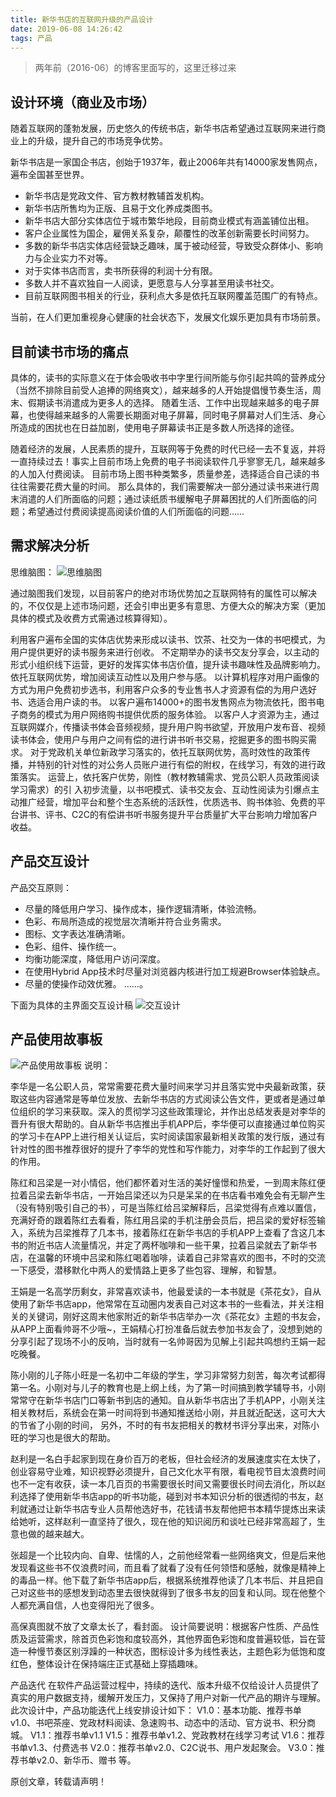 ```yaml
---
title: 新华书店的互联网升级的产品设计
date: 2019-06-08 14:26:42
tags: 产品
---
```

> 两年前（2016-06）的博客里面写的，这里迁移过来

## 设计环境（商业及市场）
随着互联网的蓬勃发展，历史悠久的传统书店，新华书店希望通过互联网来进行商业上的升级，提升自己的市场竞争优势。

新华书店是一家国企书店，创始于1937年，截止2006年共有14000家发售网点，遍布全国甚至世界。
* 新华书店是党政文件、官方教材教辅首发机构。
* 新华书店所售均为正版、且易于文化养成类图书。
* 新华书店大部分实体店位于城市繁华地段，目前商业模式有涵盖铺位出租。
* 客户企业属性为国企，雇佣关系复杂，颠覆性的改革创新需要长时间努力。
* 多数的新华书店实体店经营缺乏趣味，属于被动经营，导致受众群体小、影响力与企业实力不对等。
* 对于实体书店而言，卖书所获得的利润十分有限。
* 多数人并不喜欢独自一人阅读，更愿意与人分享甚至用读书社交。
* 目前互联网图书相关的行业，获利点大多是依托互联网覆盖范围广的有特点。

当前，在人们更加重视身心健康的社会状态下，发展文化娱乐更加具有市场前景。
## 目前读书市场的痛点
具体的，读书的实际意义在于体会吸收书中字里行间所能与你引起共鸣的营养成分（当然不排除目前受人追捧的网络爽文），越来越多的人开始提倡慢节奏生活，周末、假期读书消遣成为更多人的选择。
随着生活、工作中出现越来越多的电子屏幕，也使得越来越多的人需要长期面对电子屏幕，同时电子屏幕对人们生活、身心所造成的困扰也在日益加剧，使用电子屏幕读书正是多数人所选择的途径。

随着经济的发展，人民素质的提升，互联网等于免费的时代已经一去不复返，并将一直持续过去！事实上目前市场上免费的电子书阅读软件几乎寥寥无几，越来越多的人加入付费阅读。
目前市场上图书种类繁多，质量参差，选择适合自己读的书往往需要花费大量的时间。
那么具体的，我们需要解决一部分通过读书来进行周末消遣的人们所面临的问题；通过读纸质书缓解电子屏幕困扰的人们所面临的问题；希望通过付费阅读提高阅读价值的人们所面临的问题……
## 需求解决分析
思维脑图：
![思维脑图](https://i.loli.net/2018/07/19/5b504e5185ccc.jpg)

通过脑图我们发现，以目前客户的绝对市场优势加之互联网特有的属性可以解决的，不仅仅是上述市场问题，还会引申出更多有意思、方便大众的解决方案（更加具体的模式及收费方式需通过核算得知）。

利用客户遍布全国的实体店优势来形成以读书、饮茶、社交为一体的书吧模式，为用户提供更好的读书服务来进行创收。
不定期举办的读书交友分享会，以主动的形式小组织线下运营，更好的发挥实体书店价值，提升读书趣味性及品牌影响力。
依托互联网优势，增加阅读互动性以及用户参与感。
以计算机程序对用户画像的方式为用户免费初步选书，利用客户众多的专业售书人才资源有偿的为用户选好书、选适合用户读的书。
以客户遍布14000+的图书发售网点为物流依托，图书电子商务的模式为用户网络购书提供优质的服务体验。
以客户人才资源为主，通过互联网媒介，传播读书体会音频视频，提升用户购书欲望，开放用户发布音、视频读书体会，使用户与用户之间有偿的进行讲书听书交易，挖掘更多的图书购买需求。
对于党政机关单位新政学习落实的，依托互联网优势，高时效性的政策传播，并特别的针对性的对公务人员账户进行有偿的附权，在线学习，有效的进行政策落实。
运营上，依托客户优势，刚性（教材教辅需求、党员公职人员政策阅读学习需求）的引
入初步流量，以书吧模式、读书交友会、互动性阅读为引爆点主动推广经营，增加平台和整个生态系统的活跃性，优质选书、购书体验、免费的平台讲书、评书、C2C的有偿讲书听书服务提升平台质量扩大平台影响力增加客户收益。

## 产品交互设计
产品交互原则：

* 尽量的降低用户学习、操作成本，操作逻辑清晰，体验流畅。
* 色彩、布局所造成的视觉层次清晰并符合业务需求。
* 图标、文字表达准确清晰。
* 色彩、组件、操作统一。
* 均衡功能深度，降低用户访问深度。
* 在使用Hybrid App技术时尽量对浏览器内核进行加工规避Browser体验缺点。
* 尽量的使操作动效优雅。
……。

下面为具体的主界面交互设计稿
![交互设计](https://i.loli.net/2018/07/19/5b504edc9bbcc.jpg)

## 产品使用故事板
![产品使用故事板](https://i.loli.net/2018/07/19/5b504f0edc474.png)
说明：

李华是一名公职人员，常常需要花费大量时间来学习并且落实党中央最新政策，获取这些内容通常是等单位发放、去新华书店的方式阅读公告文件，更或者是通过单位组织的学习来获取。深入的贯彻学习这些政策理论，并作出总结发表是对李华的晋升有很大帮助的。自从新华书店推出手机APP后，李华便可以直接通过单位购买的学习卡在APP上进行相关认证后，实时阅读国家最新相关政策的发行版，通过有针对性的图书推荐很好的提升了李华的党性和写作能力，对李华的工作起到了很大的作用。

陈红和吕梁是一对小情侣，他们都怀着对生活的美好憧憬和热爱，一到周末陈红便拉着吕梁去新华书店，一开始吕梁还以为只是呆呆的在书店看书难免会有无聊产生（没有特别吸引自己的书），可是当陈红给吕梁解释后，吕梁觉得有点难以置信，充满好奇的跟着陈红去看看，陈红用吕梁的手机注册会员后，把吕梁的爱好标签输入，系统为吕梁推荐了几本书，接着陈红在新华书店的手机APP上查看了含这几本书的附近书店人流量情况，并定了两杯咖啡和一些干果，拉着吕梁就去了新华书店，在温馨的环境中吕梁和陈红喝着咖啡，读着自己非常喜欢的图书，不时的交流一下感受，潜移默化中两人的爱情路上更多了些包容、理解，和智慧。

王娟是一名高学历剩女，非常喜欢读书，他最爱读的一本书就是《茶花女》，自从使用了新华书店app，他常常在互动圈内发表自己对这本书的一些看法，并关注相关的关键词，刚好这周末他家附近的新华书店举办一次《茶花女》主题的书友会，从APP上面看帅哥不少哦~，王娟精心打扮准备后就去参加书友会了，没想到她的分享引起了现场不小的反响，当时就有一名帅哥因为见解上引起共鸣想约王娟一起吃晚餐。

陈小刚的儿子陈小旺是一名初中二年级的学生，学习非常努力刻苦，每次考试都得第一名。小刚对与儿子的教育也是上纲上线，为了第一时间搞到教学辅导书，小刚常常守在新华书店门口等新书到店的通知。自从新华书店出了手机APP，小刚关注相关教材后，系统会在第一时间将到书通知推送给小刚，并且就近配送，这可大大的节省了小刚的时间，
另外，不时的有书友把相关的教材书评分享出来，对陈小旺的学习也是很大的帮助。

赵利是一名白手起家到现在身价百万的老板，但社会经济的发展速度实在太快了，创业容易守业难，知识视野必须提升，自己文化水平有限，看电视节目太浪费时间也不一定有收获，读一本几百页的书需要很长时间又需要很长时间去消化，所以赵利选择了使用新华书店app的听书功能，碰到对书本知识分析的很透彻的书友，赵利就通过让新华书店专业人员帮他选好书，花钱请书友帮他把书本精华提炼出来读给她听，这样赵利一直坚持了很久，现在他的知识阅历和谈吐已经非常高超了，生意也做的越来越大。

张超是一个比较内向、自卑、怯懦的人，之前他经常看一些网络爽文，但是后来他发现看这些书不仅浪费时间，而且看了就看了没有任何领悟和感触，就像是精神上的毒品一样。他下载了新华书店app后，根据系统推荐他读了几本书后、并且把自己对这些书的感想发到动态里去很快就得到了很多书友的回复和认同。现在他整个人都充满自信，人也变得阳光了很多。

高保真图就不放了文章太长了，看封面。
设计简要说明：根据客户性质、产品性质及运营需求，除首页色彩饱和度较高外，其他界面色彩饱和度普遍较低，旨在营造一种慢节奏区别浮躁的一种状态，图标设计多为线性表达，主题色彩为低饱和度红色，整体设计在保持端庄正式基础上穿插趣味。

产品迭代
在软件产品运营过程中，持续的迭代、版本升级不仅给设计人员提供了真实的用户数据支持，缓解开发压力，又保持了用户对新一代产品的期许与理解。
此次设计中，产品功能迭代上线安排设计如下：
V1.0：基本功能、推荐书单v1.0、书吧茶座、党政材料阅读、急速购书、动态中的活动、官方说书、积分商城。
V1.1：推荐书单v1.1
V1.5：推荐书单v1.2、党政教材在线学习考试
V1.6：推荐书单v1.3、付费选书
V2.0：推荐书单v2.0、C2C说书、用户发起聚会。
V3.0：推荐书单v2.0、新华币、赠书
等。

原创文章，转载请声明！